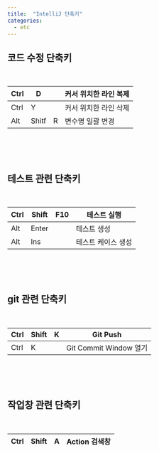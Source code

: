 ```yaml
---
title:  "IntelliJ 단축키"
categories:
  - etc
---
```



## 코드 수정 단축키
<br/>

| Ctrl | D     |   | 커서 위치한 라인 복제 |
|------|-------|---|--------------|
| Ctrl | Y     |   | 커서 위치한 라인 삭제 |
| Alt  | Shitf | R | 변수명 일괄 변경    |

<br/>
<br/>
<br/>



## 테스트 관련 단축키
<br/>

| Ctrl | Shift | F10 | 테스트 실행     |
|------|-------|-----|------------|
| Alt  | Enter |     | 테스트 생성     |
| Alt  | Ins   |     | 테스트 케이스 생성 |

<br/>
<br/>
<br/>



## git 관련 단축키
<br/>

| Ctrl | Shift | K | Git Push             |
|------|-------|---|----------------------|
| Ctrl | K     |   | Git Commit Window 열기 |

<br/>
<br/>
<br/>



## 작업창 관련 단축키
<br/>

| Ctrl | Shift | A | Action 검색창 |
|------|-------|---|------------|